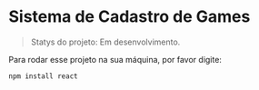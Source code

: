 <h1> Sistema de Cadastro de Games</h1>

> Statys do projeto: Em desenvolvimento.

Para rodar esse projeto na sua máquina, por favor digite:

```
npm install react
```
